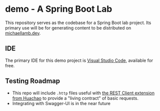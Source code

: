 # demo - A Spring Boot Lab

This repository serves as the codebase for a Spring Boot lab project. Its primary use will be for generating content to be distributed on [michaellamb.dev](https://michaellamb.dev).

## IDE

The primary IDE for this demo project is [Visual Studio Code](https://code.visualstudio.com/), available for free.

## Testing Roadmap

- This repo will include `.http` files useful with [the REST Client extension from Huachao](https://vscode.dev/github/Huachao/vscode-restclient) to provide a "living contract" of basic requests.
- Integrating with Swagger-UI is in the near future
